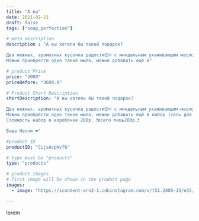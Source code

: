 ```yaml
---
title: "А вы"
date: 2021-02-21
draft: false
tags: ["soap_perfection"]

# meta description
description : "А вы хотели бы такой подарок?

Два нежных, ароматных кусочка радости😍☺️ с миндальным ухаживающим маслом👍🏻
Можно приобрести одно такое мыло, можно добавить ещё в"

# product Price
price: "3000"
priceBefore: "3600.0"

# Product Short Description
shortDescription: "А вы хотели бы такой подарок?

Два нежных, ароматных кусочка радости😍☺️ с миндальным ухаживающим маслом👍🏻
Можно приобрести одно такое мыло, можно добавить ещё в набор (соль для ванны, мочалку, полотенце, свечи, ещё одно потрясающее мыло) 😲
Стоимость набор в коробочке 280р. ❗всего лишь280р.❗

Ваша Нелли ❤️"

#product ID
productID: "CLjsAcpHvfb"

# type must be "products"
type: "products"

# product Images
# first image will be shown in the product page
images:
  - image: "https://scontent-arn2-1.cdninstagram.com/v/t51.2885-15/e35/152733416_135983108390139_5490145281276760951_n.jpg?se=7&tp=1&_nc_ht=scontent-arn2-1.cdninstagram.com&_nc_cat=103&_nc_ohc=yQ_66F_cYxoAX8s-eb4&ccb=7-4&oh=29c7d4b4a392eedfd6d3af5c121ef429&oe=6081E791&ig_cache_key=MjUxNDA0NjU2MTgwNDAyMzc3MQ%3D%3D.2-ccb7-4"

---
```

lorem
